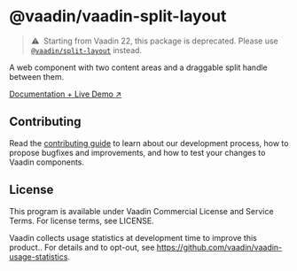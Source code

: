 # @vaadin/vaadin-split-layout

> ⚠️&nbsp; Starting from Vaadin 22, this package is deprecated.
> Please use [`@vaadin/split-layout`](https://www.npmjs.com/package/@vaadin/split-layout) instead.

A web component with two content areas and a draggable split handle between them.

[Documentation + Live Demo ↗](https://vaadin.com/docs/latest/ds/components/split-layout)

## Contributing

Read the [contributing guide](https://vaadin.com/docs/latest/guide/contributing/overview) to learn about our development process, how to propose bugfixes and improvements, and how to test your changes to Vaadin components.

## License

This program is available under Vaadin Commercial License and Service Terms. For license terms, see LICENSE.

Vaadin collects usage statistics at development time to improve this product..
For details and to opt-out, see https://github.com/vaadin/vaadin-usage-statistics.
